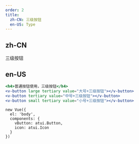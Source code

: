 ```yaml
---
order: 2
title:
  zh-CN: 三级按钮
  en-US: Type
---
```


## zh-CN
三级按钮

## en-US

````jsx
<h4>普通按钮使用，三级按钮</h4>
<v-button large tertiary value="大号+三级按钮"></v-button>
<v-button tertiary value="中号+三级按钮"></v-button>
<v-button small tertiary value="小号+三级按钮"></v-button>

````

````vue-script
new Vue({
  el: 'body',
  components: {
    vButton: atui.Button,
    icon: atui.Icon
  }
})
````
